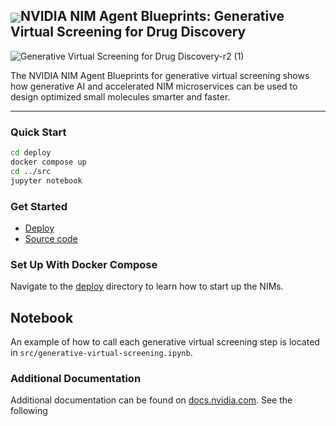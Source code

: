 <h2><img align="center" src="https://github.com/user-attachments/assets/cbe0d62f-c856-4e0b-b3ee-6184b7c4d96f">NVIDIA NIM Agent Blueprints: Generative Virtual Screening for Drug Discovery</h2>

![Generative Virtual Screening for Drug Discovery-r2 (1)](https://github.com/user-attachments/assets/dbb1795a-7e3f-4363-9b20-4bc4d67d04bb)

The NVIDIA NIM Agent Blueprints for generative virtual screening shows how generative AI and accelerated NIM microservices can be used to design optimized small molecules smarter and faster.

<hr>

### Quick Start

```bash
cd deploy
docker compose up
cd ../src
jupyter notebook
```

### Get Started

* [Deploy](deploy/)
* [Source code](src/)

### Set Up With Docker Compose

Navigate to the [deploy](deploy/) directory to learn how to start up the NIMs.

## Notebook

An example of how to call each generative virtual screening step is located in `src/generative-virtual-screening.ipynb`.

### Additional Documentation

Additional documentation can be found on [docs.nvidia.com](https://nim-tme.gitlab-master-pages.nvidia.com/-/documentation/-/jobs/107747773/artifacts/_build/docs/bionemo/caddvs/latest/overview.html). See the following 


